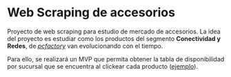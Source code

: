 # Web Scraping de accesorios
Proyecto de web scraping para estudio de mercado de accesorios.
La idea del proyecto es estudiar como los productos del segmento **Conectividad y Redes**, de [*pcfactory*](https://www.pcfactory.cl "*pcfactory*")  van evolucionando con el tiempo.

Para ello, se realizará un MVP que permita obtener la tabla de disponibilidad por sucursal que se encuentra al clickear cada producto ([ejemplo](https://www.pcfactory.cl/producto/27035-tplink-access-point-poe-2-4ghz-n300-mbps-tl-wa801nd)).
